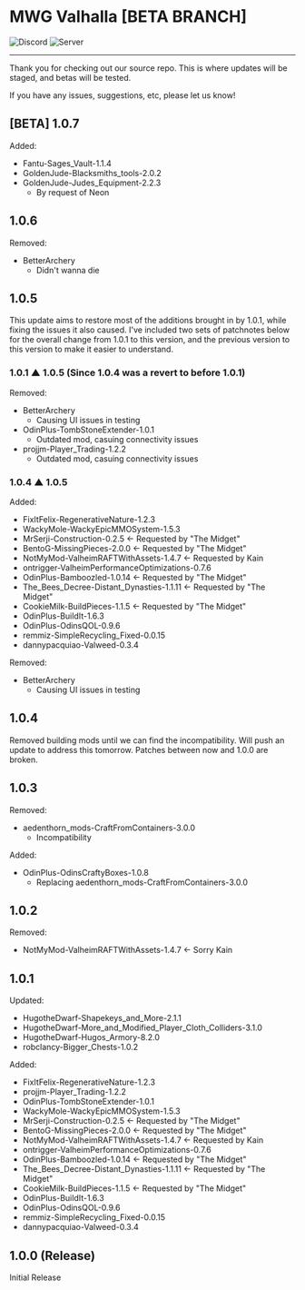 # MWG Valhalla [BETA BRANCH]
![Discord](https://img.shields.io/discord/539569894749110300?label=Discord&logo=Discord&style=plastic)
![Server](https://status.mw-gc.com/api/badge/2/uptime/24?label=Server&labelSuffix=&prefix=Uptime=&suffix=%)
<hr>
Thank you for checking out our source repo.
This is where updates will be staged, and betas will be tested.

If you have any issues, suggestions, etc, please let us know!

## [BETA] 1.0.7
Added:
* Fantu-Sages_Vault-1.1.4
* GoldenJude-Blacksmiths_tools-2.0.2
* GoldenJude-Judes_Equipment-2.2.3
  - By request of Neon

## 1.0.6
Removed:
* BetterArchery
  - Didn't wanna die 

## 1.0.5
This update aims to restore most of the additions brought in by 1.0.1, while fixing the issues it also caused.
I've included two sets of patchnotes below for the overall change from 1.0.1 to this version, and the previous version to this version to make it easier to understand.

### 1.0.1 ▲ 1.0.5 (Since 1.0.4 was a revert to before 1.0.1)
Removed:
* BetterArchery
  - Causing UI issues in testing
* OdinPlus-TombStoneExtender-1.0.1
  - Outdated mod, casuing connectivity issues
* projjm-Player_Trading-1.2.2
  - Outdated mod, casuing connectivity issues

### 1.0.4 ▲ 1.0.5
Added:
* FixItFelix-RegenerativeNature-1.2.3
* WackyMole-WackyEpicMMOSystem-1.5.3
* MrSerji-Construction-0.2.5 <- Requested by "The Midget"
* BentoG-MissingPieces-2.0.0 <- Requested by "The Midget"
* NotMyMod-ValheimRAFTWithAssets-1.4.7 <- Requested by Kain
* ontrigger-ValheimPerformanceOptimizations-0.7.6
* OdinPlus-Bamboozled-1.0.14 <- Requested by "The Midget"
* The_Bees_Decree-Distant_Dynasties-1.1.11 <- Requested by "The Midget"
* CookieMilk-BuildPieces-1.1.5 <- Requested by "The Midget"
* OdinPlus-BuildIt-1.6.3
* OdinPlus-OdinsQOL-0.9.6
* remmiz-SimpleRecycling_Fixed-0.0.15
* dannypacquiao-Valweed-0.3.4

Removed:
* BetterArchery
  - Causing UI issues in testing

## 1.0.4
Removed building mods until we can find the incompatibility.
Will push an update to address this tomorrow.
Patches between now and 1.0.0 are broken.

## 1.0.3
Removed:
* aedenthorn_mods-CraftFromContainers-3.0.0
  - Incompatibility

Added:
* OdinPlus-OdinsCraftyBoxes-1.0.8
  - Replacing aedenthorn_mods-CraftFromContainers-3.0.0

## 1.0.2
Removed:
* NotMyMod-ValheimRAFTWithAssets-1.4.7 <- Sorry Kain

## 1.0.1
Updated:

* HugotheDwarf-Shapekeys_and_More-2.1.1
* HugotheDwarf-More_and_Modified_Player_Cloth_Colliders-3.1.0
* HugotheDwarf-Hugos_Armory-8.2.0
* robclancy-Bigger_Chests-1.0.2

Added:

* FixItFelix-RegenerativeNature-1.2.3
* projjm-Player_Trading-1.2.2
* OdinPlus-TombStoneExtender-1.0.1
* WackyMole-WackyEpicMMOSystem-1.5.3
* MrSerji-Construction-0.2.5 <- Requested by "The Midget"
* BentoG-MissingPieces-2.0.0 <- Requested by "The Midget"
* NotMyMod-ValheimRAFTWithAssets-1.4.7 <- Requested by Kain
* ontrigger-ValheimPerformanceOptimizations-0.7.6
* OdinPlus-Bamboozled-1.0.14 <- Requested by "The Midget"
* The_Bees_Decree-Distant_Dynasties-1.1.11 <- Requested by "The Midget"
* CookieMilk-BuildPieces-1.1.5 <- Requested by "The Midget"
* OdinPlus-BuildIt-1.6.3
* OdinPlus-OdinsQOL-0.9.6
* remmiz-SimpleRecycling_Fixed-0.0.15
* dannypacquiao-Valweed-0.3.4

## 1.0.0 (Release)
Initial Release
